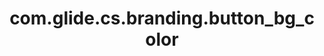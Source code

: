 ---
weight: 1425
layout: page
title: com.glide.cs.branding.button_bg_color
description: ""
value: "#fff"
---